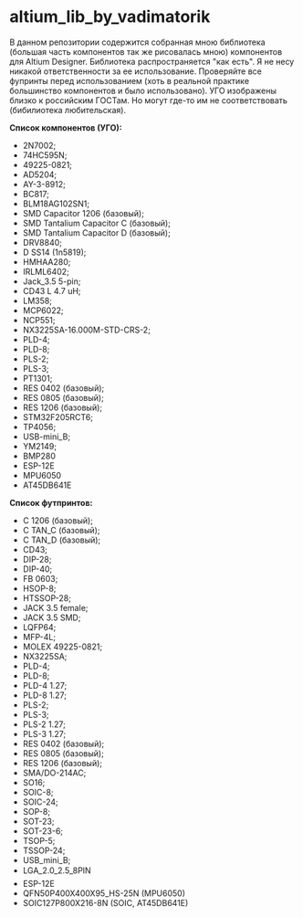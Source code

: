 ﻿# altium_lib_by_vadimatorik
В данном репозитории содержится собранная мною библиотека (большая часть компонентов так же рисовалась мною) компонентов для Altium Designer. Библиотека распространяется "как есть".
Я не несу никакой ответственности за ее использование. Проверяйте все фупринты перед использованием (хоть в реальной практике большинство компонентов и было использовано).
УГО изображены близко к российским ГОСТам. Но могут где-то им не соответствовать (бибилиотека  любительская).

**Список компонентов (УГО):** 
- 2N7002;
- 74HC595N;
- 49225-0821;
- AD5204;
- AY-3-8912;
- BC817;
- BLM18AG102SN1;
- SMD Capacitor 1206 (базовый);
- SMD Tantalium Capacitor C (базовый);
- SMD Tantalium Capacitor D (базовый);
- DRV8840;
- D SS14 (1n5819);
- HMHAA280;
- IRLML6402;
- Jack_3.5 5-pin;
- CD43 L 4.7 uH;
- LM358;
- MCP6022;
- NCP551;
- NX3225SA-16.000M-STD-CRS-2;
- PLD-4;
- PLD-8;
- PLS-2;
- PLS-3;
- PT1301;
- RES 0402 (базовый);
- RES 0805 (базовый);
- RES 1206 (базовый);
- STM32F205RCT6;
- TP4056;
- USB-mini_B;
- YM2149;
- BMP280
- ESP-12E
- MPU6050
- AT45DB641E

**Список футпринтов:**
- C 1206 (базовый);
- C TAN_C (базовый);
- C TAN_D (базовый);
- CD43;
- DIP-28;
- DIP-40;
- FB 0603;
- HSOP-8;
- HTSSOP-28;
- JACK 3.5  female;
- JACK 3.5 SMD;
- LQFP64;
- MFP-4L;
- MOLEX 49225-0821;
- NX3225SA;
- PLD-4;
- PLD-8;
- PLD-4 1.27;
- PLD-8 1.27;
- PLS-2;
- PLS-3;
- PLS-2 1.27;
- PLS-3 1.27;
- RES 0402 (базовый);
- RES 0805 (базовый);
- RES 1206 (базовый);
- SMA/DO-214AC;
- SO16;
- SOIC-8;
- SOIC-24;
- SOP-8;
- SOT-23;
- SOT-23-6;
- TSOP-5;
- TSSOP-24;
- USB_mini_B;
- LGA_2.0_2.5_8PIN
- ESP-12E
- QFN50P400X400X95_HS-25N (MPU6050)
- SOIC127P800X216-8N (SOIC, AT45DB641E)